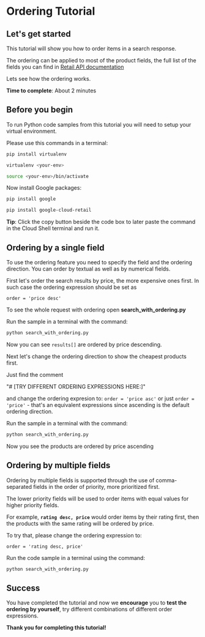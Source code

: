 # **Ordering Tutorial**

## Let's get started

This tutorial will show you how to order items in a search response. 

The ordering can be applied to most of the product fields, the full list of the fields you can find in [Retail API documentation](https://cloud.google.com/retail/docs/filter-and-order#order)


Lets see how the ordering works.

**Time to complete**: About 2 minutes

## Before you begin

To run Python code samples from this tutorial you will need to setup your virtual environment.

Please use this commands in a terminal:
```bash
pip install virtualenv
```
```bash
virtualenv <your-env>
```
```bash
source <your-env>/bin/activate
```
Now install Google packages:
```bash
pip install google
```
```bash
pip install google-cloud-retail
```

**Tip**: Click the copy button beside the code box to later paste the command in the Cloud Shell terminal and run it.


## Ordering by a single field

To use the ordering feature you need to specify the field and the ordering direction. You can order by textual as well as by numerical fields.

First let's order the search results by price, the more expensive ones first. In such case the ordering expression should be set as 

```order = 'price desc'```
 

To see the whole request with ordering open **search_with_ordering.py**

Run the sample in a terminal with the command:
```bash
python search_with_ordering.py
```

Now you can see ```results[]``` are ordered by price descending.

Next let's change the ordering direction to show the cheapest products first.

Just find the comment 

"# [TRY DIFFERENT ORDERING EXPRESSIONS HERE:]" 

and change the ordering expresion to: 
```order = 'price asc'``` or just ```order = 'price'``` - that's an equivalent expressions since ascending is the default ordering direction.

Run the sample in a terminal with the command:
```bash
python search_with_ordering.py
```

Now you see the products are ordered by price ascending

## Ordering by multiple fields

Ordering by multiple fields is supported through the use of comma-separated fields in the order of priority, more prioritized first. 

The lower priority fields will be used to order items with equal values for higher priority fields. 


For example, **```rating desc, price```** would order items by their rating first, then the products with the same rating will be ordered by price.

To try that, please change the ordering expression to:
```
order = 'rating desc, price'
```

Run the code sample in a terminal using the command:
```bash
python search_with_ordering.py
```

## Success 

You have completed the tutorial and now we **encourage** you to **test the ordering by yourself**, try different combinations of different order expressions.

**Thank you for completing this tutorial!**
